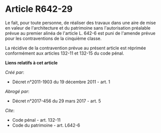 # Article R642-29

Le fait, pour toute personne, de réaliser des travaux dans une aire de mise en valeur de l'architecture et du patrimoine sans
l'autorisation préalable prévue au premier alinéa de l'article L. 642-6 est puni de l'amende prévue pour les contraventions
de la cinquième classe. 

La récidive de la contravention prévue au présent article est réprimée conformément aux articles 132-11 et 132-15 du code
pénal.

**Liens relatifs à cet article**

_Créé par_:

  - Décret n°2011-1903 du 19 décembre 2011 - art. 1

_Abrogé par_:

  - Décret n°2017-456 du 29 mars 2017 - art. 5

_Cite_:

  - Code pénal - art. 132-11
  - Code du patrimoine - art. L642-6
